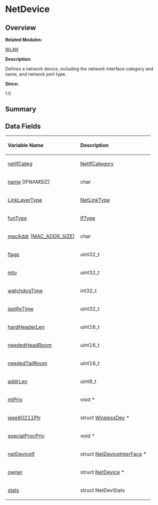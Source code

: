 # NetDevice<a name="ZH-CN_TOPIC_0000001054799609"></a>

## **Overview**<a name="section1139162829093532"></a>

**Related Modules:**

[WLAN](WLAN.md)

**Description:**

Defines a network device, including the network interface category and name, and network port type. 

**Since:**

1.0

## **Summary**<a name="section156486564093532"></a>

## Data Fields<a name="pub-attribs"></a>

<a name="table12031317093532"></a>
<table><thead align="left"><tr id="row931330865093532"><th class="cellrowborder" valign="top" width="50%" id="mcps1.1.3.1.1"><p id="p1962933456093532"><a name="p1962933456093532"></a><a name="p1962933456093532"></a>Variable Name</p>
</th>
<th class="cellrowborder" valign="top" width="50%" id="mcps1.1.3.1.2"><p id="p305577916093532"><a name="p305577916093532"></a><a name="p305577916093532"></a>Description</p>
</th>
</tr>
</thead>
<tbody><tr id="row1619078052093532"><td class="cellrowborder" valign="top" width="50%" headers="mcps1.1.3.1.1 "><p id="p2025104788093532"><a name="p2025104788093532"></a><a name="p2025104788093532"></a><a href="WLAN.md#ga95102f11976f69a7c700944614fa06b2">netifCateg</a></p>
</td>
<td class="cellrowborder" valign="top" width="50%" headers="mcps1.1.3.1.2 "><p id="p551626157093532"><a name="p551626157093532"></a><a name="p551626157093532"></a><a href="WLAN.md#ga530241881cd17e03f8ae254ef1d9755e">NetIfCategory</a>&nbsp;</p>
</td>
</tr>
<tr id="row372612463093532"><td class="cellrowborder" valign="top" width="50%" headers="mcps1.1.3.1.1 "><p id="p1620695887093532"><a name="p1620695887093532"></a><a name="p1620695887093532"></a><a href="WLAN.md#ga74b1c5d9a04465f4b47b36ece7470aab">name</a> [IFNAMSIZ]</p>
</td>
<td class="cellrowborder" valign="top" width="50%" headers="mcps1.1.3.1.2 "><p id="p708739618093532"><a name="p708739618093532"></a><a name="p708739618093532"></a>char&nbsp;</p>
</td>
</tr>
<tr id="row628888796093532"><td class="cellrowborder" valign="top" width="50%" headers="mcps1.1.3.1.1 "><p id="p516755335093532"><a name="p516755335093532"></a><a name="p516755335093532"></a><a href="WLAN.md#ga4758167363bad30116f4bcdb4cc1ae2a">LinkLayerType</a></p>
</td>
<td class="cellrowborder" valign="top" width="50%" headers="mcps1.1.3.1.2 "><p id="p399644996093532"><a name="p399644996093532"></a><a name="p399644996093532"></a><a href="WLAN.md#gad3175955d2e6ef3c4f52da9b509d5b4a">NetLinkType</a>&nbsp;</p>
</td>
</tr>
<tr id="row1633176210093532"><td class="cellrowborder" valign="top" width="50%" headers="mcps1.1.3.1.1 "><p id="p1630658791093532"><a name="p1630658791093532"></a><a name="p1630658791093532"></a><a href="WLAN.md#ga4a20c090f2e28ed317957d4ed5fc28fd">funType</a></p>
</td>
<td class="cellrowborder" valign="top" width="50%" headers="mcps1.1.3.1.2 "><p id="p317899879093532"><a name="p317899879093532"></a><a name="p317899879093532"></a><a href="IfType.md">IfType</a>&nbsp;</p>
</td>
</tr>
<tr id="row1727139928093532"><td class="cellrowborder" valign="top" width="50%" headers="mcps1.1.3.1.1 "><p id="p2133661506093532"><a name="p2133661506093532"></a><a name="p2133661506093532"></a><a href="WLAN.md#gacbe765a13d3de60f6c4f297234444553">macAddr</a> [<a href="WLAN.md#gae01dbae885bc8abecb82bd865515c081">MAC_ADDR_SIZE</a>]</p>
</td>
<td class="cellrowborder" valign="top" width="50%" headers="mcps1.1.3.1.2 "><p id="p1955681565093532"><a name="p1955681565093532"></a><a name="p1955681565093532"></a>char&nbsp;</p>
</td>
</tr>
<tr id="row1567807577093532"><td class="cellrowborder" valign="top" width="50%" headers="mcps1.1.3.1.1 "><p id="p383831405093532"><a name="p383831405093532"></a><a name="p383831405093532"></a><a href="WLAN.md#ga01a8027b2e16aa30a6da3ee99c0f3890">flags</a></p>
</td>
<td class="cellrowborder" valign="top" width="50%" headers="mcps1.1.3.1.2 "><p id="p1109586722093532"><a name="p1109586722093532"></a><a name="p1109586722093532"></a>uint32_t&nbsp;</p>
</td>
</tr>
<tr id="row1409689841093532"><td class="cellrowborder" valign="top" width="50%" headers="mcps1.1.3.1.1 "><p id="p502323249093532"><a name="p502323249093532"></a><a name="p502323249093532"></a><a href="WLAN.md#ga3c55b245d63ce32ea02f2890fc8e75a8">mtu</a></p>
</td>
<td class="cellrowborder" valign="top" width="50%" headers="mcps1.1.3.1.2 "><p id="p917171549093532"><a name="p917171549093532"></a><a name="p917171549093532"></a>uint32_t&nbsp;</p>
</td>
</tr>
<tr id="row1957863184093532"><td class="cellrowborder" valign="top" width="50%" headers="mcps1.1.3.1.1 "><p id="p1014430337093532"><a name="p1014430337093532"></a><a name="p1014430337093532"></a><a href="WLAN.md#ga480ec41047ece56996f42b0f72a6e079">watchdogTime</a></p>
</td>
<td class="cellrowborder" valign="top" width="50%" headers="mcps1.1.3.1.2 "><p id="p1806711747093532"><a name="p1806711747093532"></a><a name="p1806711747093532"></a>int32_t&nbsp;</p>
</td>
</tr>
<tr id="row1508135844093532"><td class="cellrowborder" valign="top" width="50%" headers="mcps1.1.3.1.1 "><p id="p418369785093532"><a name="p418369785093532"></a><a name="p418369785093532"></a><a href="WLAN.md#gaf3cfb6012fad954900ccded1305e0e73">lastRxTime</a></p>
</td>
<td class="cellrowborder" valign="top" width="50%" headers="mcps1.1.3.1.2 "><p id="p1686651724093532"><a name="p1686651724093532"></a><a name="p1686651724093532"></a>uint32_t&nbsp;</p>
</td>
</tr>
<tr id="row257995150093532"><td class="cellrowborder" valign="top" width="50%" headers="mcps1.1.3.1.1 "><p id="p452904098093532"><a name="p452904098093532"></a><a name="p452904098093532"></a><a href="WLAN.md#ga585cec837551180e542b29d263dd585c">hardHeaderLen</a></p>
</td>
<td class="cellrowborder" valign="top" width="50%" headers="mcps1.1.3.1.2 "><p id="p168869627093532"><a name="p168869627093532"></a><a name="p168869627093532"></a>uint16_t&nbsp;</p>
</td>
</tr>
<tr id="row832864796093532"><td class="cellrowborder" valign="top" width="50%" headers="mcps1.1.3.1.1 "><p id="p1708798159093532"><a name="p1708798159093532"></a><a name="p1708798159093532"></a><a href="WLAN.md#ga9241a41c1cb62a68e3d8c93b9dfe4790">neededHeadRoom</a></p>
</td>
<td class="cellrowborder" valign="top" width="50%" headers="mcps1.1.3.1.2 "><p id="p1561815192093532"><a name="p1561815192093532"></a><a name="p1561815192093532"></a>uint16_t&nbsp;</p>
</td>
</tr>
<tr id="row1184709704093532"><td class="cellrowborder" valign="top" width="50%" headers="mcps1.1.3.1.1 "><p id="p843895413093532"><a name="p843895413093532"></a><a name="p843895413093532"></a><a href="WLAN.md#ga3ad6638d07aef608b8d5e4b20a478e03">neededTailRoom</a></p>
</td>
<td class="cellrowborder" valign="top" width="50%" headers="mcps1.1.3.1.2 "><p id="p211251916093532"><a name="p211251916093532"></a><a name="p211251916093532"></a>uint16_t&nbsp;</p>
</td>
</tr>
<tr id="row589026467093532"><td class="cellrowborder" valign="top" width="50%" headers="mcps1.1.3.1.1 "><p id="p711554617093532"><a name="p711554617093532"></a><a name="p711554617093532"></a><a href="WLAN.md#gafc2646cdc533135a303ca91bf9ebe7ec">addrLen</a></p>
</td>
<td class="cellrowborder" valign="top" width="50%" headers="mcps1.1.3.1.2 "><p id="p1645613354093532"><a name="p1645613354093532"></a><a name="p1645613354093532"></a>uint8_t&nbsp;</p>
</td>
</tr>
<tr id="row70825049093532"><td class="cellrowborder" valign="top" width="50%" headers="mcps1.1.3.1.1 "><p id="p773637072093532"><a name="p773637072093532"></a><a name="p773637072093532"></a><a href="WLAN.md#gac2b0eefb68664e9458311017ce31275b">mlPriv</a></p>
</td>
<td class="cellrowborder" valign="top" width="50%" headers="mcps1.1.3.1.2 "><p id="p1932398256093532"><a name="p1932398256093532"></a><a name="p1932398256093532"></a>void *&nbsp;</p>
</td>
</tr>
<tr id="row1834264500093532"><td class="cellrowborder" valign="top" width="50%" headers="mcps1.1.3.1.1 "><p id="p1999857490093532"><a name="p1999857490093532"></a><a name="p1999857490093532"></a><a href="WLAN.md#ga3d04317fd4d2c8932808d6dd07fedcf4">ieee80211Ptr</a></p>
</td>
<td class="cellrowborder" valign="top" width="50%" headers="mcps1.1.3.1.2 "><p id="p1727636207093532"><a name="p1727636207093532"></a><a name="p1727636207093532"></a>struct <a href="WirelessDev.md">WirelessDev</a> *&nbsp;</p>
</td>
</tr>
<tr id="row1147136319093532"><td class="cellrowborder" valign="top" width="50%" headers="mcps1.1.3.1.1 "><p id="p1332071628093532"><a name="p1332071628093532"></a><a name="p1332071628093532"></a><a href="WLAN.md#ga659f5eb4ee2cef37cb93acea357acb75">specialProcPriv</a></p>
</td>
<td class="cellrowborder" valign="top" width="50%" headers="mcps1.1.3.1.2 "><p id="p821232017093532"><a name="p821232017093532"></a><a name="p821232017093532"></a>void *&nbsp;</p>
</td>
</tr>
<tr id="row1677495516093532"><td class="cellrowborder" valign="top" width="50%" headers="mcps1.1.3.1.1 "><p id="p390097446093532"><a name="p390097446093532"></a><a name="p390097446093532"></a><a href="WLAN.md#gaf154f5a9cbf4d297bc6fc7550ae9a819">netDeviceIf</a></p>
</td>
<td class="cellrowborder" valign="top" width="50%" headers="mcps1.1.3.1.2 "><p id="p721292818093532"><a name="p721292818093532"></a><a name="p721292818093532"></a>struct <a href="NetDeviceInterFace.md">NetDeviceInterFace</a> *&nbsp;</p>
</td>
</tr>
<tr id="row2042135990093532"><td class="cellrowborder" valign="top" width="50%" headers="mcps1.1.3.1.1 "><p id="p1214678639093532"><a name="p1214678639093532"></a><a name="p1214678639093532"></a><a href="WLAN.md#ga6f725a86ac73ba02449952d3f8fbcff9">owner</a></p>
</td>
<td class="cellrowborder" valign="top" width="50%" headers="mcps1.1.3.1.2 "><p id="p1659957691093532"><a name="p1659957691093532"></a><a name="p1659957691093532"></a>struct <a href="NetDevice.md">NetDevice</a> *&nbsp;</p>
</td>
</tr>
<tr id="row284261030093532"><td class="cellrowborder" valign="top" width="50%" headers="mcps1.1.3.1.1 "><p id="p1456877447093532"><a name="p1456877447093532"></a><a name="p1456877447093532"></a><a href="WLAN.md#gafdd796dab998fb2ff695af4d50abdc13">stats</a></p>
</td>
<td class="cellrowborder" valign="top" width="50%" headers="mcps1.1.3.1.2 "><p id="p533538162093532"><a name="p533538162093532"></a><a name="p533538162093532"></a>struct NetDevStats&nbsp;</p>
</td>
</tr>
</tbody>
</table>

